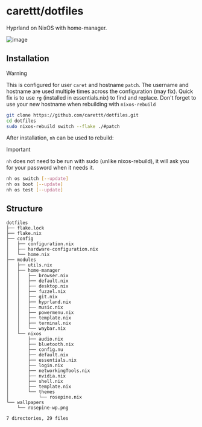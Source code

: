 # carettt/dotfiles
Hyprland on NixOS with home-manager.

![image](https://github.com/carettt/dotfiles/assets/59672814/10b16d27-1c43-4979-b53d-416aeefb3053)

## Installation
>[!WARNING]
>This is configured for user `caret` and hostname `patch`. The username and hostname are used multiple times across the configuration (may fix). Quick fix is to use `rg` (installed in essentials.nix) to find and replace. Don't forget to use your new hostname when rebuilding with `nixos-rebuild`

```sh
git clone https://github.com/carettt/dotfiles.git
cd dotfiles
sudo nixos-rebuild switch --flake ./#patch
```
After installation, `nh` can be used to rebuild:
>[!IMPORTANT]
>`nh` does not need to be run with sudo (unlike nixos-rebuild), it will ask you for your password when it needs it.
```sh
nh os switch [--update]
nh os boot [--update]
nh os test [--update]
```

## Structure
```
dotfiles
├── flake.lock
├── flake.nix
├── config
│   ├── configuration.nix
│   ├── hardware-configuration.nix
│   └── home.nix
├── modules
│   ├── utils.nix
│   ├── home-manager
│   │   ├── browser.nix
│   │   ├── default.nix
│   │   ├── desktop.nix
│   │   ├── fuzzel.nix
│   │   ├── git.nix
│   │   ├── hyprland.nix
│   │   ├── music.nix
│   │   ├── powermenu.nix
│   │   ├── template.nix
│   │   ├── terminal.nix
│   │   └── waybar.nix
│   └── nixos
│       ├── audio.nix
│       ├── bluetooth.nix
│       ├── config.nu
│       ├── default.nix
│       ├── essentials.nix
│       ├── login.nix
│       ├── networkingTools.nix
│       ├── nvidia.nix
│       ├── shell.nix
│       ├── template.nix
│       └── themes
│           └── rosepine.nix
└── wallpapers
    └── rosepine-wp.png

7 directories, 29 files
```

